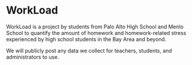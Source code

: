 # WorkLoad
WorkLoad is a project by students from Palo Alto High School and Menlo School to quantify the amount of homework and homework-related stress experienced by high school students in the Bay Area and beyond.

We will publicly post any data we collect for teachers, students, and administrators to use.